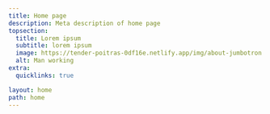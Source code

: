 ```yaml
---
title: Home page
description: Meta description of home page
topsection:
  title: Lorem ipsum
  subtitle: lorem ipsum
  image: https://tender-poitras-0df16e.netlify.app/img/about-jumbotron.jpg
  alt: Man working
extra:
  quicklinks: true

layout: home
path: home
---
```

